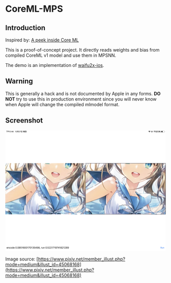 # CoreML-MPS

## Introduction

Inspired by: [A peek inside Core ML](http://machinethink.net/blog/peek-inside-coreml/)

This is a proof-of-concept project. It directly reads weights and bias from compiled CoreML v1 model and use them in MPSNN.

The demo is an implementation of [waifu2x-ios](https://github.com/imxieyi/waifu2x-ios).

## Warning

This is generally a hack and is not documented by Apple in any forms. **DO NOT** try to use this in production environment since you will never know when Apple will change the compiled mlmodel format.

## Screenshot

![demo](/screenshot.jpeg)

Image source: [https://www.pixiv.net/member_illust.php?mode=medium&illust_id=45068168](https://www.pixiv.net/member_illust.php?mode=medium&illust_id=45068168) 
